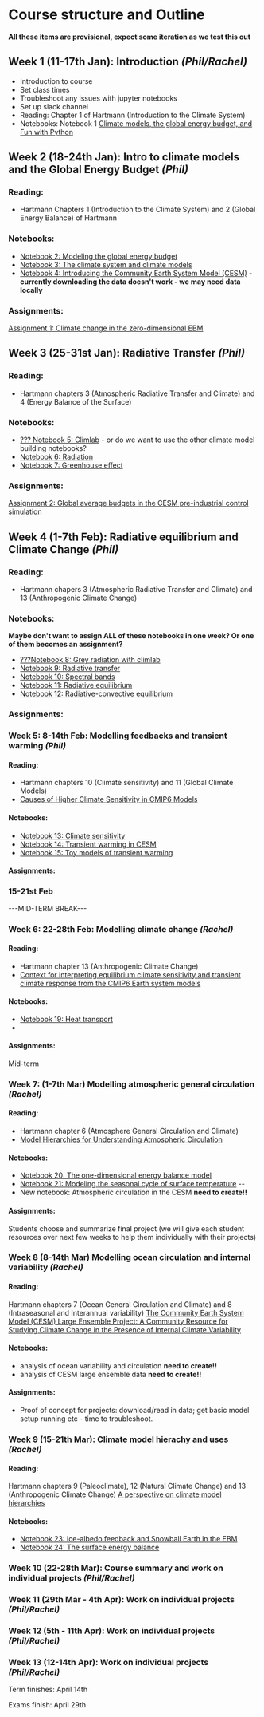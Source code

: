 # Course structure and Outline

**All these items are provisional, expect some iteration as we test this out**

## Week 1 (11-17th Jan): Introduction _(Phil/Rachel)_
- Introduction to course
- Set class times
- Troubleshoot any issues with jupyter notebooks
- Set up slack channel
- Reading: Chapter 1 of Hartmann (Introduction to the Climate System)
- Notebooks: Notebook 1 [Climate models, the global energy budget, and Fun with Python](https://brian-rose.github.io/ClimateLaboratoryBook/courseware/models-budgets-fun.html)


## Week 2 (18-24th Jan): Intro to climate models and the Global Energy Budget _(Phil)_
### Reading:
- Hartmann Chapters 1 (Introduction to the Climate System) and 2 (Global Energy Balance) of Hartmann
### Notebooks:
- [Notebook 2: Modeling the global energy budget](https://brian-rose.github.io/ClimateLaboratoryBook/courseware/zero-dim-ebm.html)
- [Notebook 3: The climate system and climate models](https://brian-rose.github.io/ClimateLaboratoryBook/courseware/climate-system-models.html)
- [Notebook 4: Introducing the Community Earth System Model (CESM)](https://brian-rose.github.io/ClimateLaboratoryBook/courseware/introducing-cesm.html) - **currently downloading the data doesn't work - we may need data locally**

### Assignments:
[Assignment 1: Climate change in the zero-dimensional EBM](https://brian-rose.github.io/ClimateLaboratoryBook/courseware/assignment-zero-dim-ebm.html)


## Week 3 (25-31st Jan): Radiative Transfer _(Phil)_
### Reading:
- Hartmann chapters 3 (Atmospheric Radiative Transfer and Climate) and 4 (Energy Balance of the Surface)
### Notebooks:
- [??? Notebook 5: Climlab](https://brian-rose.github.io/ClimateLaboratoryBook/courseware/climlab-intro.html)  - or do we want to use the other climate model building notebooks?
- [Notebook 6: Radiation](https://brian-rose.github.io/ClimateLaboratoryBook/courseware/radiation.html)
- [Notebook 7: Greenhouse effect](https://brian-rose.github.io/ClimateLaboratoryBook/courseware/elementary-greenhouse.html)

### Assignments:
[Assignment 2: Global average budgets in the CESM pre-industrial control simulation](https://brian-rose.github.io/ClimateLaboratoryBook/courseware/assignment-cesm-control.html)

## Week 4 (1-7th Feb): Radiative equilibrium and Climate Change _(Phil)_
### Reading:
- Hartmann chapers 3 (Atmospheric Radiative Transfer and Climate) and 13 (Anthropogenic Climate Change)

### Notebooks:
**Maybe don't want to assign ALL of these notebooks in one week? Or one of them becomes an assignment?**
- [???Notebook 8: Grey radiation with climlab](https://brian-rose.github.io/ClimateLaboratoryBook/courseware/grey-radiation-climlab.html)
- [Notebook 9: Radiative transfer](https://brian-rose.github.io/ClimateLaboratoryBook/courseware/radiative-transfer.html)
- [Notebook 10: Spectral bands](https://brian-rose.github.io/ClimateLaboratoryBook/courseware/spectral-bands.html)
- [Notebook 11: Radiative equilibrium](https://brian-rose.github.io/ClimateLaboratoryBook/courseware/radeq.html)
- [Notebook 12: Radiative-convective equilibrium](https://brian-rose.github.io/ClimateLaboratoryBook/courseware/rce.html)

### Assignments:

### Week 5: 8-14th Feb: Modelling feedbacks and transient warming _(Phil)_
#### Reading:
- Hartmann chapters 10 (Climate sensitivity) and 11 (Global Climate Models) 
- [Causes of Higher Climate Sensitivity in CMIP6 Models](https://agupubs.onlinelibrary.wiley.com/doi/full/10.1029/2019GL085782)

#### Notebooks:
- [Notebook 13: Climate sensitivity](https://brian-rose.github.io/ClimateLaboratoryBook/courseware/sensitivity-feedback.html)
- [Notebook 14: Transient warming in CESM](https://brian-rose.github.io/ClimateLaboratoryBook/courseware/transient-cesm.html)
- [Notebook 15: Toy models of transient warming](https://brian-rose.github.io/ClimateLaboratoryBook/courseware/transient-toy.html)
#### Assignments:

### 15-21st Feb
---MID-TERM BREAK---

### Week 6: 22-28th Feb: Modelling climate change _(Rachel)_
#### Reading:
- Hartmann chapter 13 (Anthropogenic Climate Change)
- [Context for interpreting equilibrium climate sensitivity and transient climate response from the CMIP6 Earth system models](https://advances.sciencemag.org/content/6/26/eaba1981)
#### Notebooks:
- [Notebook 19: Heat transport](https://brian-rose.github.io/ClimateLaboratoryBook/courseware/heat-transport.html)
- 

#### Assignments: 
Mid-term

### Week 7: (1-7th Mar) Modelling atmospheric general circulation _(Rachel)_
#### Reading:
- Hartmann chapter 6 (Atmosphere General Circulation and Climate)
- [Model Hierarchies for Understanding Atmospheric Circulation](https://agupubs.onlinelibrary.wiley.com/doi/abs/10.1029/2018RG000607)


#### Notebooks:
- [Notebook 20: The one-dimensional energy balance model](https://brian-rose.github.io/ClimateLaboratoryBook/courseware/one-dim-ebm.html)
- [Notebook 21: Modeling the seasonal cycle of surface temperature](https://brian-rose.github.io/ClimateLaboratoryBook/courseware/seasonal-cycle.html)
--
- New notebook: Atmospheric circulation in the CESM **need to create!!**

#### Assignments:
Students choose and summarize final project (we will give each student resources over next few weeks to help them individually with their projects)

### Week 8 (8-14th Mar) Modelling ocean circulation and internal variability _(Rachel)_
#### Reading:
Hartmann chapters 7 (Ocean General Circulation and Climate) and 8 (Intraseasonal and Interannual variability) 
[The Community Earth System Model (CESM) Large Ensemble Project: A Community Resource for Studying Climate Change in the Presence of Internal Climate Variability](https://journals.ametsoc.org/view/journals/bams/96/8/bams-d-13-00255.1.xml)

#### Notebooks:
- analysis of ocean variability and circulation **need to create!!**
- analysis of CESM large ensemble data **need to create!!**

#### Assignments: 
- Proof of concept for projects: download/read in data; get basic model setup running etc - time to troubleshoot.

### Week 9 (15-21th Mar): Climate model hierachy and uses _(Rachel)_

#### Reading:
Hartmann chapters 9 (Paleoclimate), 12 (Natural Climate Change) and 13 (Anthropogenic Climate Change)
[A perspective on climate model hierarchies](https://agupubs.onlinelibrary.wiley.com/doi/full/10.1002/2017MS001038)

#### Notebooks:
- [Notebook 23: Ice-albedo feedback and Snowball Earth in the EBM](https://brian-rose.github.io/ClimateLaboratoryBook/courseware/albedo-snowball.html)
- [Notebook 24: The surface energy balance](https://brian-rose.github.io/ClimateLaboratoryBook/courseware/surface-energy-balance.html)


### Week 10 (22-28th Mar): Course summary and work on individual projects _(Phil/Rachel)_

### Week 11 (29th Mar - 4th Apr): Work on individual projects _(Phil/Rachel)_

### Week 12 (5th - 11th Apr): Work on individual projects _(Phil/Rachel)_

### Week 13 (12-14th Apr): Work on individual projects _(Phil/Rachel)_



Term finishes: April 14th

Exams finish: April 29th
